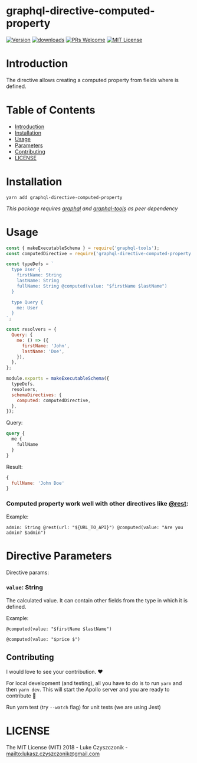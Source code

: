 # graphql-directive-computed-property

[![Version][version-badge]][package]
[![downloads][downloads-badge]][npmtrends]
[![PRs Welcome][prs-badge]][prs]
[![MIT License][license-badge]][build]

# Introduction

The directive allows creating a computed property from fields where is defined.

# Table of Contents

* [Introduction](#introduction)
* [Installation](#installation)
* [Usage](#Usage)
* [Parameters](#parameters)
* [Contributing](#contributing)
* [LICENSE](#license)

# Installation

```
yarn add graphql-directive-computed-property
```

_This package requires [graphql](https://www.npmjs.com/package/graphql) and [graphql-tools](https://www.npmjs.com/package/graphql-tools) as peer dependency_

# Usage

```js
const { makeExecutableSchema } = require('graphql-tools');
const computedDirective = require('graphql-directive-computed-property');

const typeDefs = `
  type User {
    firstName: String
    lastName: String
    fullName: String @computed(value: "$firstName $lastName")
  }

  type Query {
    me: User
  }
`;

const resolvers = {
  Query: {
    me: () => ({
      firstName: 'John',
      lastName: 'Doe',
    }),
  },
};

module.exports = makeExecutableSchema({
  typeDefs,
  resolvers,
  schemaDirectives: {
    computed: computedDirective,
  },
});
```

Query: 

```graphql
query {
  me {
    fullName
  }
}
```

Result: 

```js
{
  fullName: 'John Doe'
}
```
### Computed property work well with other directives like [@rest](https://www.npmjs.com/package/graphql-directive-rest):

Example:

```admin: String @rest(url: "${URL_TO_API}") @computed(value: "Are you admin? $admin")```


# Directive Parameters

Directive params:

### `value`: String

The calculated value. It can contain other fields from the type in which it is defined.

Example: 

`@computed(value: "$firstName $lastName")` 

`@computed(value: "$price $")` 

## Contributing

I would love to see your contribution. ❤️

For local development (and testing), all you have to do is to run `yarn` and then `yarn dev`. This will start the Apollo server and you are ready to contribute :tada:

Run yarn test (try `--watch` flag) for unit tests (we are using Jest)

# LICENSE

The MIT License (MIT) 2018 - Luke Czyszczonik - <mailto:lukasz.czyszczonik@gmail.com>

[npm]: https://www.npmjs.com/
[node]: https://nodejs.org
[build-badge]: https://img.shields.io/travis/graphql-community/graphql-directive-computed-property.svg?style=flat-square
[build]: https://travis-ci.org/graphql-community/graphql-directive-computed-property
[coverage-badge]: https://img.shields.io/codecov/c/github/graphql-community/graphql-directive-computed-property.svg?style=flat-square
[coverage]: https://codecov.io/github/graphql-community/graphql-directive-computed-property
[version-badge]: https://img.shields.io/npm/v/graphql-directive-computed-property.svg?style=flat-square
[package]: https://www.npmjs.com/package/graphql-directive-computed-property
[downloads-badge]: https://img.shields.io/npm/dm/graphql-directive-computed-property.svg?style=flat-square
[npmtrends]: http://www.npmtrends.com/graphql-directive-computed-property
[license-badge]: https://img.shields.io/npm/l/graphql-directive-computed-property.svg?style=flat-square
[license]: https://github.com/graphql-community/graphql-directive-computed-property/blob/master/LICENSE
[prs-badge]: https://img.shields.io/badge/PRs-welcome-brightgreen.svg?style=flat-square
[prs]: http://makeapullrequest.com
[donate-badge]: https://img.shields.io/badge/$-support-green.svg?style=flat-square
[coc-badge]: https://img.shields.io/badge/code%20of-conduct-ff69b4.svg?style=flat-square
[coc]: https://github.com/graphql-community/graphql-directive-computed-property/blob/master/CODE_OF_CONDUCT.md
